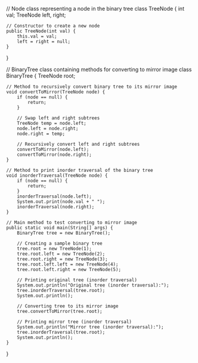 // Node class representing a node in the binary tree
class TreeNode {
    int val;
    TreeNode left, right;

    // Constructor to create a new node
    public TreeNode(int val) {
        this.val = val;
        left = right = null;
    }
}

// BinaryTree class containing methods for converting to mirror image
class BinaryTree {
    TreeNode root;

    // Method to recursively convert binary tree to its mirror image
    void convertToMirror(TreeNode node) {
        if (node == null) {
            return;
        }

        // Swap left and right subtrees
        TreeNode temp = node.left;
        node.left = node.right;
        node.right = temp;

        // Recursively convert left and right subtrees
        convertToMirror(node.left);
        convertToMirror(node.right);
    }

    // Method to print inorder traversal of the binary tree
    void inorderTraversal(TreeNode node) {
        if (node == null) {
            return;
        }
        inorderTraversal(node.left);
        System.out.print(node.val + " ");
        inorderTraversal(node.right);
    }

    // Main method to test converting to mirror image
    public static void main(String[] args) {
        BinaryTree tree = new BinaryTree();

        // Creating a sample binary tree
        tree.root = new TreeNode(1);
        tree.root.left = new TreeNode(2);
        tree.root.right = new TreeNode(3);
        tree.root.left.left = new TreeNode(4);
        tree.root.left.right = new TreeNode(5);

        // Printing original tree (inorder traversal)
        System.out.println("Original tree (inorder traversal):");
        tree.inorderTraversal(tree.root);
        System.out.println();

        // Converting tree to its mirror image
        tree.convertToMirror(tree.root);

        // Printing mirror tree (inorder traversal)
        System.out.println("Mirror tree (inorder traversal):");
        tree.inorderTraversal(tree.root);
        System.out.println();
    }
}
